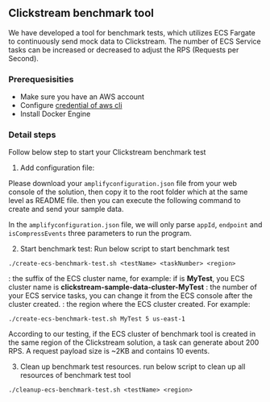 ## Clickstream benchmark tool

We have developed a tool for benchmark tests, which utilizes ECS Fargate to continuously send mock data to Clickstream. The number of ECS Service tasks can be increased or decreased to adjust the RPS (Requests per Second).

### Prerequesisities
- Make sure you have an AWS account
- Configure [credential of aws cli][configure-aws-cli]
- Install Docker Engine

### Detail steps

Follow below step to start your Clickstream benchmark test
1. Add configuration file:

Please download your `amplifyconfiguration.json` file from your web console of the solution, then copy it to the root
folder which at the same level as README file. then you can execute the following command to create and send your sample
data.

In the `amplifyconfiguration.json` file, we will only parse `appId`, `endpoint` and `isCompressEvents` three parameters
to run the program.

2. Start benchmark test:
Run below script to start benchmark test
```
./create-ecs-benchmark-test.sh <testName> <taskNumber> <region>
```

<testName>: the suffix of the ECS cluster name, for example: if <testName> is **MyTest**, you ECS cluster name is **clickstream-sample-data-cluster-MyTest**
<taskNumber>: the number of your ECS service tasks, you can change it from the ECS console after the cluster created.
<region>: the region where the ECS cluster created.
For example: 
```
./create-ecs-benchmark-test.sh MyTest 5 us-east-1
```

According to our testing, if the ECS cluster of benchmark tool is created in the same region of the Clickstream solution, a task can generate about 200 RPS.
A request payload size is ~2KB and contains 10 events.

3. Clean up benchmark test resources.
run below script to clean up all resources of benchmark test tool
```
./cleanup-ecs-benchmark-test.sh <testName> <region>
```

[configure-aws-cli]: https://docs.aws.amazon.com/cli/latest/userguide/cli-chap-configure.html
